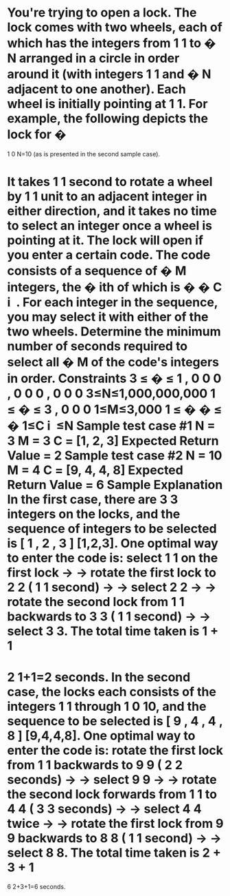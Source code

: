 You're trying to open a lock. The lock comes with two wheels, each of which has the integers from 
1
1 to 
�
N arranged in a circle in order around it (with integers 
1
1 and 
�
N adjacent to one another). Each wheel is initially pointing at 
1
1.
For example, the following depicts the lock for 
�
=
1
0
N=10 (as is presented in the second sample case).

It takes 
1
1 second to rotate a wheel by 
1
1 unit to an adjacent integer in either direction, and it takes no time to select an integer once a wheel is pointing at it.
The lock will open if you enter a certain code. The code consists of a sequence of 
�
M integers, the 
�
ith of which is 
�
�
C 
i
​
 . For each integer in the sequence, you may select it with either of the two wheels. Determine the minimum number of seconds required to select all 
�
M of the code's integers in order.
Constraints
3
≤
�
≤
1
,
0
0
0
,
0
0
0
,
0
0
0
3≤N≤1,000,000,000
1
≤
�
≤
3
,
0
0
0
1≤M≤3,000
1
≤
�
�
≤
�
1≤C 
i
​
 ≤N
Sample test case #1
N = 3
M = 3
C = [1, 2, 3]
Expected Return Value = 2
Sample test case #2
N = 10
M = 4
C = [9, 4, 4, 8]
Expected Return Value = 6
Sample Explanation
In the first case, there are 
3
3 integers on the locks, and the sequence of integers to be selected is 
[
1
,
2
,
3
]
[1,2,3]. One optimal way to enter the code is: select 
1
1 on the first lock 
→
→ rotate the first lock to 
2
2 (
1
1 second) 
→
→ select 
2
2 
→
→ rotate the second lock from 
1
1 backwards to 
3
3 (
1
1 second) 
→
→ select 
3
3. The total time taken is 
1
+
1
=
2
1+1=2 seconds.
In the second case, the locks each consists of the integers 
1
1 through 
1
0
10, and the sequence to be selected is 
[
9
,
4
,
4
,
8
]
[9,4,4,8]. One optimal way to enter the code is: rotate the first lock from 
1
1 backwards to 
9
9 (
2
2 seconds) 
→
→ select 
9
9 
→
→ rotate the second lock forwards from 
1
1 to 
4
4 (
3
3 seconds) 
→
→ select 
4
4 twice 
→
→ rotate the first lock from 
9
9 backwards to 
8
8 (
1
1 second) 
→
→ select 
8
8. The total time taken is 
2
+
3
+
1
=
6
2+3+1=6 seconds.
